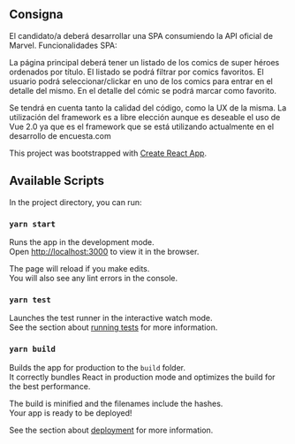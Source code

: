 ## Consigna

El candidato/a deberá desarrollar una SPA consumiendo la API oficial de Marvel.
Funcionalidades SPA:

La página principal deberá tener un listado de los comics de super héroes ordenados por título.
El listado se podrá filtrar por comics favoritos.
El usuario podrá seleccionar/clickar en uno de los comics para entrar en el detalle del mismo.
En el detalle del cómic se podrá marcar como favorito.

Se tendrá en cuenta tanto la calidad del código, como la UX de la misma. La utilización del framework es a libre elección aunque es deseable el uso de Vue 2.0 ya que es el framework que se está utilizando actualmente en el desarrollo de encuesta.com

This project was bootstrapped with [Create React App](https://github.com/facebook/create-react-app).

## Available Scripts

In the project directory, you can run:

### `yarn start`

Runs the app in the development mode.<br />
Open [http://localhost:3000](http://localhost:3000) to view it in the browser.

The page will reload if you make edits.<br />
You will also see any lint errors in the console.

### `yarn test`

Launches the test runner in the interactive watch mode.<br />
See the section about [running tests](https://facebook.github.io/create-react-app/docs/running-tests) for more information.

### `yarn build`

Builds the app for production to the `build` folder.<br />
It correctly bundles React in production mode and optimizes the build for the best performance.

The build is minified and the filenames include the hashes.<br />
Your app is ready to be deployed!

See the section about [deployment](https://facebook.github.io/create-react-app/docs/deployment) for more information.